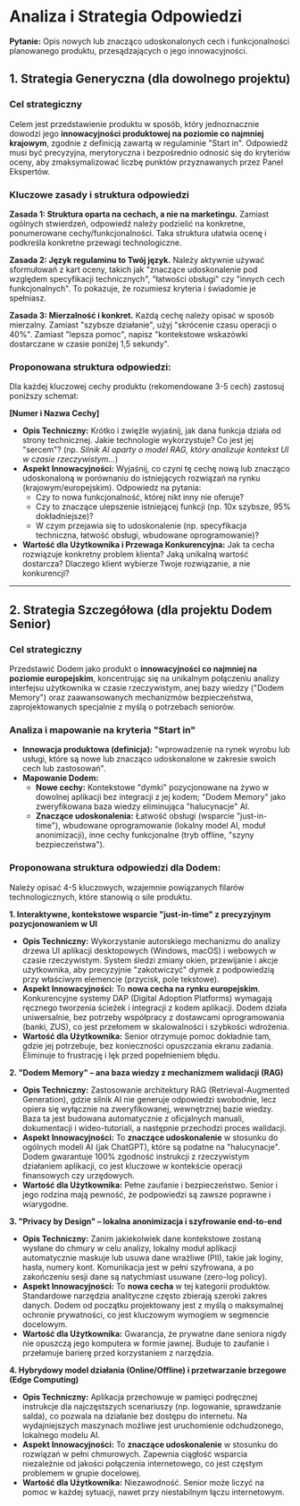 # Analiza i Strategia Odpowiedzi

**Pytanie:** Opis nowych lub znacząco udoskonalonych cech i funkcjonalności planowanego produktu, przesądzających o jego innowacyjności.

## 1. Strategia Generyczna (dla dowolnego projektu)

### Cel strategiczny

Celem jest przedstawienie produktu w sposób, który jednoznacznie dowodzi jego **innowacyjności produktowej na poziomie co najmniej krajowym**, zgodnie z definicją zawartą w regulaminie "Start in". Odpowiedź musi być precyzyjna, merytoryczna i bezpośrednio odnosić się do kryteriów oceny, aby zmaksymalizować liczbę punktów przyznawanych przez Panel Ekspertów.

### Kluczowe zasady i struktura odpowiedzi

**Zasada 1: Struktura oparta na cechach, a nie na marketingu.**
Zamiast ogólnych stwierdzeń, odpowiedź należy podzielić na konkretne, ponumerowane cechy/funkcjonalności. Taka struktura ułatwia ocenę i podkreśla konkretne przewagi technologiczne.

**Zasada 2: Język regulaminu to Twój język.**
Należy aktywnie używać sformułowań z kart oceny, takich jak "znaczące udoskonalenie pod względem specyfikacji technicznych", "łatwości obsługi" czy "innych cech funkcjonalnych". To pokazuje, że rozumiesz kryteria i świadomie je spełniasz.

**Zasada 3: Mierzalność i konkret.**
Każdą cechę należy opisać w sposób mierzalny. Zamiast "szybsze działanie", użyj "skrócenie czasu operacji o 40%". Zamiast "lepsza pomoc", napisz "kontekstowe wskazówki dostarczane w czasie poniżej 1,5 sekundy".

### Proponowana struktura odpowiedzi:

Dla każdej kluczowej cechy produktu (rekomendowane 3-5 cech) zastosuj poniższy schemat:

**[Numer i Nazwa Cechy]**
*   **Opis Techniczny:** Krótko i zwięźle wyjaśnij, jak dana funkcja działa od strony technicznej. Jakie technologie wykorzystuje? Co jest jej "sercem"? (np. *Silnik AI oparty o model RAG, który analizuje kontekst UI w czasie rzeczywistym...*)
*   **Aspekt Innowacyjności:** Wyjaśnij, co czyni tę cechę nową lub znacząco udoskonaloną w porównaniu do istniejących rozwiązań na rynku (krajowym/europejskim). Odpowiedz na pytania:
    *   Czy to nowa funkcjonalność, której nikt inny nie oferuje?
    *   Czy to znaczące ulepszenie istniejącej funkcji (np. 10x szybsze, 95% dokładniejsze)?
    *   W czym przejawia się to udoskonalenie (np. specyfikacja techniczna, łatwość obsługi, wbudowane oprogramowanie)?
*   **Wartość dla Użytkownika i Przewaga Konkurencyjna:** Jak ta cecha rozwiązuje konkretny problem klienta? Jaką unikalną wartość dostarcza? Dlaczego klient wybierze Twoje rozwiązanie, a nie konkurencji?

---

## 2. Strategia Szczegółowa (dla projektu Dodem Senior)

### Cel strategiczny

Przedstawić Dodem jako produkt o **innowacyjności co najmniej na poziomie europejskim**, koncentrując się na unikalnym połączeniu analizy interfejsu użytkownika w czasie rzeczywistym, anej bazy wiedzy ("Dodem Memory") oraz zaawansowanych mechanizmów bezpieczeństwa, zaprojektowanych specjalnie z myślą o potrzebach seniorów.

### Analiza i mapowanie na kryteria "Start in"

*   **Innowacja produktowa (definicja):** "wprowadzenie na rynek wyrobu lub usługi, które są nowe lub znacząco udoskonalone w zakresie swoich cech lub zastosowań".
*   **Mapowanie Dodem:**
    *   **Nowe cechy:** Kontekstowe "dymki" pozycjonowane na żywo w dowolnej aplikacji bez integracji z jej kodem; "Dodem Memory" jako zweryfikowana baza wiedzy eliminująca "halucynacje" AI.
    *   **Znaczące udoskonalenia:** Łatwość obsługi (wsparcie "just-in-time"), wbudowane oprogramowanie (lokalny model AI, moduł anonimizacji), inne cechy funkcjonalne (tryb offline, "szyny bezpieczeństwa").

### Proponowana struktura odpowiedzi dla Dodem:

Należy opisać 4-5 kluczowych, wzajemnie powiązanych filarów technologicznych, które stanowią o sile produktu.

**1. Interaktywne, kontekstowe wsparcie "just-in-time" z precyzyjnym pozycjonowaniem w UI**
*   **Opis Techniczny:** Wykorzystanie autorskiego mechanizmu do analizy drzewa UI aplikacji desktopowych (Windows, macOS) i webowych w czasie rzeczywistym. System śledzi zmiany okien, przewijanie i akcje użytkownika, aby precyzyjnie "zakotwiczyć" dymek z podpowiedzią przy właściwym elemencie (przycisk, pole tekstowe).
*   **Aspekt Innowacyjności:** To **nowa cecha na rynku europejskim**. Konkurencyjne systemy DAP (Digital Adoption Platforms) wymagają ręcznego tworzenia ścieżek i integracji z kodem aplikacji. Dodem działa uniwersalnie, bez potrzeby współpracy z dostawcami oprogramowania (banki, ZUS), co jest przełomem w skalowalności i szybkości wdrożenia.
*   **Wartość dla Użytkownika:** Senior otrzymuje pomoc dokładnie tam, gdzie jej potrzebuje, bez konieczności opuszczania ekranu zadania. Eliminuje to frustrację i lęk przed popełnieniem błędu.

**2. "Dodem Memory" – ana baza wiedzy z mechanizmem walidacji (RAG)**
*   **Opis Techniczny:** Zastosowanie architektury RAG (Retrieval-Augmented Generation), gdzie silnik AI nie generuje odpowiedzi swobodnie, lecz opiera się wyłącznie na zweryfikowanej, wewnętrznej bazie wiedzy. Baza ta jest budowana automatycznie z oficjalnych manuali, dokumentacji i wideo-tutoriali, a następnie przechodzi proces walidacji.
*   **Aspekt Innowacyjności:** To **znaczące udoskonalenie** w stosunku do ogólnych modeli AI (jak ChatGPT), które są podatne na "halucynacje". Dodem gwarantuje 100% zgodność instrukcji z rzeczywistym działaniem aplikacji, co jest kluczowe w kontekście operacji finansowych czy urzędowych.
*   **Wartość dla Użytkownika:** Pełne zaufanie i bezpieczeństwo. Senior i jego rodzina mają pewność, że podpowiedzi są zawsze poprawne i wiarygodne.

**3. "Privacy by Design" – lokalna anonimizacja i szyfrowanie end-to-end**
*   **Opis Techniczny:** Zanim jakiekolwiek dane kontekstowe zostaną wysłane do chmury w celu analizy, lokalny moduł aplikacji automatycznie maskuje lub usuwa dane wrażliwe (PII), takie jak loginy, hasła, numery kont. Komunikacja jest w pełni szyfrowana, a po zakończeniu sesji dane są natychmiast usuwane (zero-log policy).
*   **Aspekt Innowacyjności:** To **nowa cecha** w tej kategorii produktów. Standardowe narzędzia analityczne często zbierają szeroki zakres danych. Dodem od początku projektowany jest z myślą o maksymalnej ochronie prywatności, co jest kluczowym wymogiem w segmencie docelowym.
*   **Wartość dla Użytkownika:** Gwarancja, że prywatne dane seniora nigdy nie opuszczą jego komputera w formie jawnej. Buduje to zaufanie i przełamuje barierę przed korzystaniem z narzędzia.

**4. Hybrydowy model działania (Online/Offline) i przetwarzanie brzegowe (Edge Computing)**
*   **Opis Techniczny:** Aplikacja przechowuje w pamięci podręcznej instrukcje dla najczęstszych scenariuszy (np. logowanie, sprawdzanie salda), co pozwala na działanie bez dostępu do internetu. Na wydajniejszych maszynach możliwe jest uruchomienie odchudzonego, lokalnego modelu AI.
*   **Aspekt Innowacyjności:** To **znaczące udoskonalenie** w stosunku do rozwiązań w pełni chmurowych. Zapewnia ciągłość wsparcia niezależnie od jakości połączenia internetowego, co jest częstym problemem w grupie docelowej.
*   **Wartość dla Użytkownika:** Niezawodność. Senior może liczyć na pomoc w każdej sytuacji, nawet przy niestabilnym łączu internetowym.

